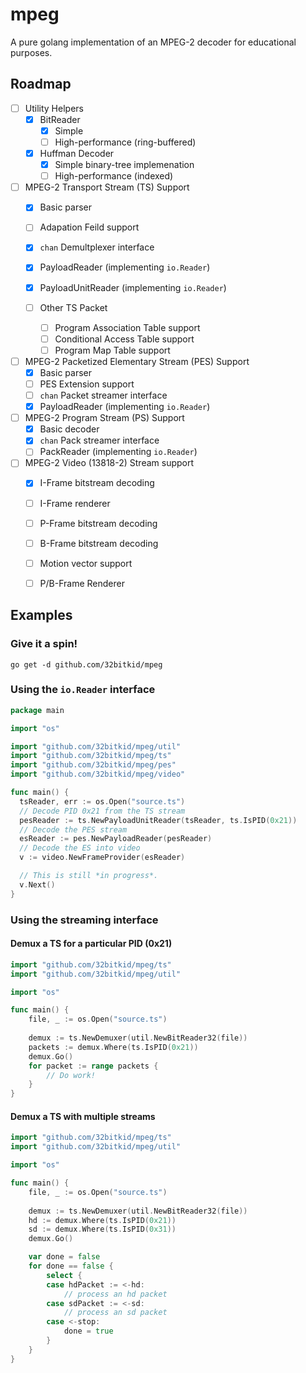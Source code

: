 # mpeg

A pure golang implementation of an MPEG-2 decoder for
educational purposes.

## Roadmap
- [ ] Utility Helpers
  - [x] BitReader
    - [x] Simple
    - [ ] High-performance (ring-buffered)
  - [x] Huffman Decoder
    - [x] Simple binary-tree implemenation
    - [ ] High-performance (indexed)

- [ ] MPEG-2 Transport Stream (TS) Support
  - [x] Basic parser
  - [ ] Adapation Feild support
  - [x] `chan` Demultplexer interface
  - [x] PayloadReader (implementing `io.Reader`)
  - [x] PayloadUnitReader (implementing `io.Reader`)

  - [ ] Other TS Packet
    - [ ] Program Association Table support
    - [ ] Conditional Access Table support
    - [ ] Program Map Table support

- [ ] MPEG-2 Packetized Elementary Stream (PES) Support
  - [x] Basic parser
  - [ ] PES Extension support
  - [ ] `chan` Packet streamer interface  
  - [x] PayloadReader (implementing `io.Reader`)

- [ ] MPEG-2 Program Stream (PS) Support
  - [x] Basic decoder
  - [x] `chan` Pack streamer interface
  - [ ] PackReader (implementing `io.Reader`)

- [ ] MPEG-2 Video (13818-2) Stream support
  - [x] I-Frame bitstream decoding
  - [ ] I-Frame renderer

  - [ ] P-Frame bitstream decoding
  - [ ] B-Frame bitstream decoding
  - [ ] Motion vector support
  - [ ] P/B-Frame Renderer


## Examples

### Give it a spin!

```
go get -d github.com/32bitkid/mpeg
```

### Using the `io.Reader` interface

```go 
package main

import "os"

import "github.com/32bitkid/mpeg/util"
import "github.com/32bitkid/mpeg/ts"
import "github.com/32bitkid/mpeg/pes"
import "github.com/32bitkid/mpeg/video"

func main() {
  tsReader, err := os.Open("source.ts")
  // Decode PID 0x21 from the TS stream
  pesReader := ts.NewPayloadUnitReader(tsReader, ts.IsPID(0x21))
  // Decode the PES stream
  esReader := pes.NewPayloadReader(pesReader)
  // Decode the ES into video
  v := video.NewFrameProvider(esReader)

  // This is still *in progress*.
  v.Next()
}
```


### Using the streaming interface

#### Demux a TS for a particular PID (0x21)

```go
import "github.com/32bitkid/mpeg/ts"
import "github.com/32bitkid/mpeg/util"

import "os"

func main() {
	file, _ := os.Open("source.ts")
  
	demux := ts.NewDemuxer(util.NewBitReader32(file))
	packets := demux.Where(ts.IsPID(0x21))
	demux.Go()
	for packet := range packets {
		// Do work!
	}
}
```

#### Demux a TS with multiple streams

```go
import "github.com/32bitkid/mpeg/ts"
import "github.com/32bitkid/mpeg/util"

import "os"

func main() {
	file, _ := os.Open("source.ts")
  
	demux := ts.NewDemuxer(util.NewBitReader32(file))
	hd := demux.Where(ts.IsPID(0x21))
	sd := demux.Where(ts.IsPID(0x31))
	demux.Go()

	var done = false
 	for done == false {
		select {
		case hdPacket := <-hd:
			// process an hd packet
		case sdPacket := <-sd:
			// process an sd packet
		case <-stop:
			done = true
		}
	}
}
```
